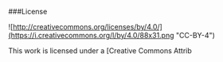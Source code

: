 ###License

![http://creativecommons.org/licenses/by/4.0/](https://i.creativecommons.org/l/by/4.0/88x31.png "CC-BY-4")

This work is licensed under a [Creative Commons Attrib